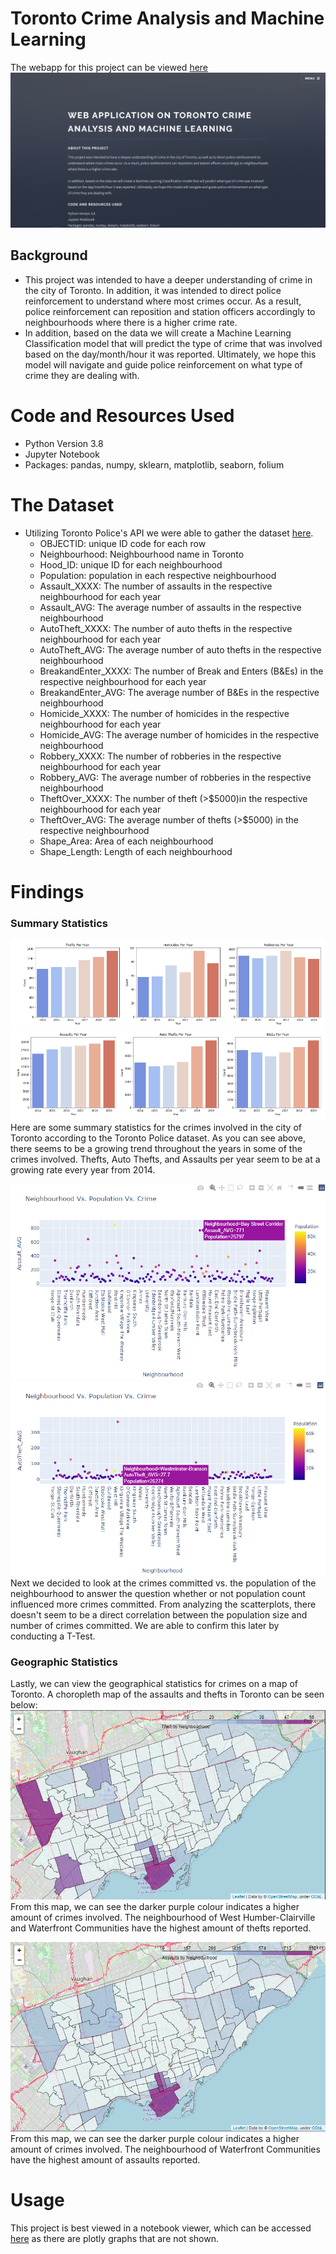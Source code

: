 # Toronto Crime Analysis and Machine Learning
The webapp for this project can be viewed [here](https://trtcrimeanalysis.netlify.app/)
![](Images/webapp.PNG)
## Background
- This project was intended to have a deeper understanding of crime in the city of Toronto. In addition, it was intended to direct police reinforcement to understand where most crimes occur. As a result, police reinforcement can reposition and station officers accordingly to neighbourhoods where there is a higher crime rate.
- In addition, based on the data we will create a Machine Learning Classification model that will predict the type of crime that was involved based on the day/month/hour it was reported. Ultimately, we hope this model will navigate and guide police reinforcement on what type of crime they are dealing with.
# Code and Resources Used
- Python Version 3.8
- Jupyter Notebook
- Packages: pandas, numpy, sklearn, matplotlib, seaborn, folium
# The Dataset
- Utilizing Toronto Police's API we were able to gather the dataset [here](https://data.torontopolice.on.ca/pages/open-data).
	- OBJECTID: unique ID code for each row
	- Neighbourhood: Neighbourhood name in Toronto
	- Hood_ID: unique ID for each neighbourhood
	- Population: population in each respective neighbourhood
	- Assault_XXXX: The number of assaults in the respective neighbourhood for each year
	- Assault_AVG: The average number of assaults in the respective neighbourhood
	- AutoTheft_XXXX: The number of auto thefts in the respective neighbourhood for each year
	- AutoTheft_AVG: The average number of auto thefts in the respective neighbourhood
	- BreakandEnter_XXXX: The number of Break and Enters (B&Es) in the respective neighbourhood for each year
	- BreakandEnter_AVG: The average number of B&Es in the respective neighbourhood
	- Homicide_XXXX: The number of homicides in the respective neighbourhood for each year
	- Homicide_AVG: The average number of homicides in the respective neighbourhood
	- Robbery_XXXX: The number of robberies in the respective neighbourhood for each year
	- Robbery_AVG: The average number of robberies in the respective neighbourhood
	- TheftOver_XXXX: The number of theft (>$5000)in the respective neighbourhood for each year
	- TheftOver_AVG: The average number of thefts (>$5000) in the respective neighbourhood
	- Shape_Area: Area of each neighbourhood
	- Shape_Length: Length of each neighbourhood
# Findings
### Summary Statistics
![](https://github.com/jason-huynh83/Toronto-Crime/blob/master/Images/Crimes1.PNG) ![](https://github.com/jason-huynh83/Toronto-Crime/blob/master/Images/Crime2.PNG)
Here are some summary statistics for the crimes involved in the city of Toronto according to the Toronto Police dataset. As you can see above, there seems to be a growing trend throughout the years in some of the crimes involved. Thefts, Auto Thefts, and Assaults per year seem to be at a growing rate every year from 2014. 

![](https://github.com/jason-huynh83/Toronto-Crime/blob/master/Images/assault_nbh_pop.PNG) ![](https://github.com/jason-huynh83/Toronto-Crime/blob/master/Images/auto_nbh_pop.PNG)
Next we decided to look at the crimes committed vs. the population of the neighbourhood to answer the question whether or not population count influenced more crimes committed. From analyzing the scatterplots, there doesn't seem to be a direct correlation between the population size and number of crimes committed. We are able to confirm this later by conducting a T-Test.

### Geographic Statistics
Lastly, we can view the geographical statistics for crimes on a map of Toronto. A choropleth map of the assaults and thefts in Toronto can be seen below:
![](https://github.com/jason-huynh83/Toronto-Crime/blob/master/Images/theft_map.PNG)
From this map, we can see the darker purple colour indicates a higher amount of crimes involved. The neighbourhood of West Humber-Clairville and Waterfront Communities have the highest amount of thefts reported.

![](https://github.com/jason-huynh83/Toronto-Crime/blob/master/Images/Assault_map.PNG)
From this map, we can see the darker purple colour indicates a higher amount of crimes involved. The neighbourhood of Waterfront Communities have the highest amount of assaults reported.

# Usage 
This project is best viewed in a notebook viewer, which can be accessed [here](https://nbviewer.jupyter.org/github/jason-huynh83/Toronto-Crime/blob/master/Toronto_Crime.ipynb) as there are plotly graphs that are not shown.
